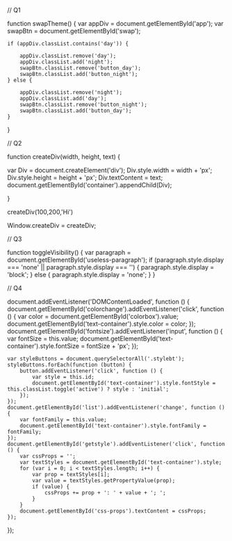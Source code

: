 // Q1 

function swapTheme() {
    var appDiv = document.getElementById('app');
    var swapBtn = document.getElementById('swap');

    if (appDiv.classList.contains('day')) {
       
        appDiv.classList.remove('day');
        appDiv.classList.add('night');
        swapBtn.classList.remove('button_day');
        swapBtn.classList.add('button_night');
    } else {
        
        appDiv.classList.remove('night');
        appDiv.classList.add('day');
        swapBtn.classList.remove('button_night');
        swapBtn.classList.add('button_day');
    }
}

// Q2 

function createDiv(width, height, text) {

var Div = document.createElement('div');
    Div.style.width = width + 'px';
    Div.style.height = height + 'px';
    Div.textContent = text;
    document.getElementById('container').appendChild(Div);
    
}

createDiv(100,200,'Hi')

Window.createDiv = createDiv;

// Q3 

function toggleVisibility() {
    var paragraph = document.getElementById('useless-paragraph');
    if (paragraph.style.display === 'none' || paragraph.style.display === '') {
        paragraph.style.display = 'block';
    } else {
        paragraph.style.display = 'none';
    }
}

// Q4

document.addEventListener('DOMContentLoaded', function () {
    document.getElementById('colorchange').addEventListener('click', function () {
        var color = document.getElementById('colorbox').value;
        document.getElementById('text-container').style.color = color;
    });
   document.getElementById('fontsize').addEventListener('input', function () {
        var fontSize = this.value;
        document.getElementById('text-container').style.fontSize = fontSize + 'px';
    });

    var styleButtons = document.querySelectorAll('.stylebt');
    styleButtons.forEach(function (button) {
        button.addEventListener('click', function () {
            var style = this.id;
            document.getElementById('text-container').style.fontStyle = this.classList.toggle('active') ? style : 'initial';
        });
    });
    document.getElementById('list').addEventListener('change', function () {
        var fontFamily = this.value;
        document.getElementById('text-container').style.fontFamily = fontFamily;
    });
    document.getElementById('getstyle').addEventListener('click', function () {
        var cssProps = '';
        var textStyles = document.getElementById('text-container').style;
        for (var i = 0; i < textStyles.length; i++) {
            var prop = textStyles[i];
            var value = textStyles.getPropertyValue(prop);
            if (value) {
                cssProps += prop + ': ' + value + '; ';
            }
        }
        document.getElementById('css-props').textContent = cssProps;
    });
});